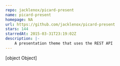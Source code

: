 ```yaml
---
repo: jacklenox/picard-present
name: picard-present
homepage: NA
url: https://github.com/jacklenox/picard-present
stars: 144
starredAt: 2015-03-31T23:19:02Z
description: |-
    A presentation theme that uses the REST API
---
```


[object Object]
